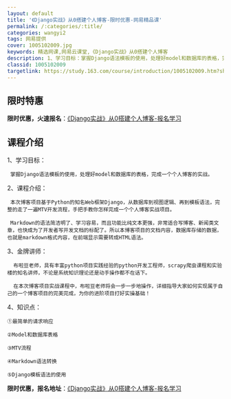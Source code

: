 ```yaml
---
layout: default
title: '《Django实战》从0搭建个人博客-限时优惠-网易精品课'
permalink: /:categories/:title/
categories: wangyi2
tags: 网易提供
cover: 1005102009.jpg
keywords: 精选网课,网易云课堂,《Django实战》从0搭建个人博客
description: 1、学习目标：掌握Django语法模板的使用，处理好model和数据库的表格，完成一个个人博客的实战。2、课程介绍：本次
classid: 1005102009
targetlink: https://study.163.com/course/introduction/1005102009.htm?share=1&shareId=1025206652&utm_campaign=share&utm_medium=iphoneShare&utm_source=&utm_u=1025206652
---
```


## 限时特惠

**限时优惠，火速报名**：[《Django实战》从0搭建个人博客-报名学习](https://study.163.com/course/introduction/1005102009.htm?share=1&shareId=1025206652&utm_campaign=share&utm_medium=iphoneShare&utm_source=&utm_u=1025206652)

## 课程介绍

1、学习目标：

     掌握Django语法模板的使用，处理好model和数据库的表格，完成一个个人博客的实战。



2、课程介绍：

     本次博客项目基于Python的知名Web框架Django，从数据库到视图逻辑、再到模板语法，完整的走了一遍MTV开发流程，手把手教你怎样完成一个个人博客实战项目。

     Markdown的语法简洁明了、学习容易，而且功能比纯文本更强，非常适合写博客、新闻类文章，也快成为了开发者写开发文档的标配了。所以本博客项目的文档内容，数据库存储的数据，也就是markdown格式内容，在前端显示需要转成HTML语法。



3、金牌讲师：

      布啦豆老师，具有丰富python项目实践经验的python开发工程师，scrapy爬虫课程和实验楼的知名讲师，不论是系统知识理论还是动手操作都不在话下。

      在本次博客项目实战课程中，布啦豆老师将会一步一步地操作，详细指导大家如何实现属于自己的一个博客项目的完美完成，为你的进阶项目打好实操基础！





4、知识点：

    ①最简单的请求响应

    ②Model和数据库表格

    ③MTV流程

    ④Markdown语法转换

    ⑤Django模板语法的使用

**限时优惠，报名地址**：[《Django实战》从0搭建个人博客-报名学习](https://study.163.com/course/introduction/1005102009.htm?share=1&shareId=1025206652&utm_campaign=share&utm_medium=iphoneShare&utm_source=&utm_u=1025206652)

